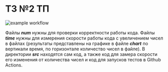 # ТЗ №2 ТП
![example workflow](https://github.com/Sunpresnag/tp_tz2/actions/workflows/ci.yml/badge.svg)

Файлы ***num*** нужны для проверки корректности работы кода. Файлы ***time*** нужны для измерения скорости работы кода с увеличением чисел в файлах (результаты представлены на графике в файле ***chart*** по вертикали время, по горизонтале количество чисел в файле).  В директории ***src*** находятся сам код, а также код для замера скорости его изменения от количества чисел и код для запусков тестов в Github Actions.
